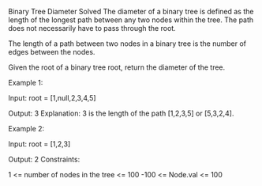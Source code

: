 Binary Tree Diameter
Solved 
The diameter of a binary tree is defined as the length of the longest path between any two nodes within the tree. The path does not necessarily have to pass through the root.

The length of a path between two nodes in a binary tree is the number of edges between the nodes.

Given the root of a binary tree root, return the diameter of the tree.

Example 1:



Input: root = [1,null,2,3,4,5]

Output: 3
Explanation: 3 is the length of the path [1,2,3,5] or [5,3,2,4].

Example 2:

Input: root = [1,2,3]

Output: 2
Constraints:

1 <= number of nodes in the tree <= 100
-100 <= Node.val <= 100

